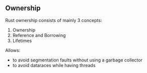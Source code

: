 ## Ownership

Rust ownership consists of mainly 3 concepts:
1. Ownership
2. Reference and Borrowing
3. Lifetimes

Allows:
- to avoid segmentation faults without using a garbage collector
- to avoid dataraces while having threads
